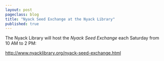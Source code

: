 ```yaml
---
layout: post
pageclass: blog
title: "Nyack Seed Exchange at the Nyack Library"
published: true
---
```

The Nyack Library will host the *Nyack Seed Exchange* each Saturday from 10 AM to 2 PM:

http://www.nyacklibrary.org/nyack-seed-exchange.html

